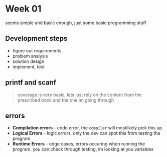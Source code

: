 # Week 01

seems simple and basic enough, just some basic programming stuff

## Development steps

- figure out requirements
- problem analysis
- solution design
- implement, test

## printf and scanf

> coverage is very basic, lets just rely on the content from the prescribed book and the one im going through

## errors

- **Compilation errors** - code error, the `compiler` will mostlikely pick this up
- **Logical Errors** - logic errors, only the dev can spot this from testing the program
- **Runtime Errors** - edge cases, errors occuring when running the program. you can check through testing, im looking at you variables
